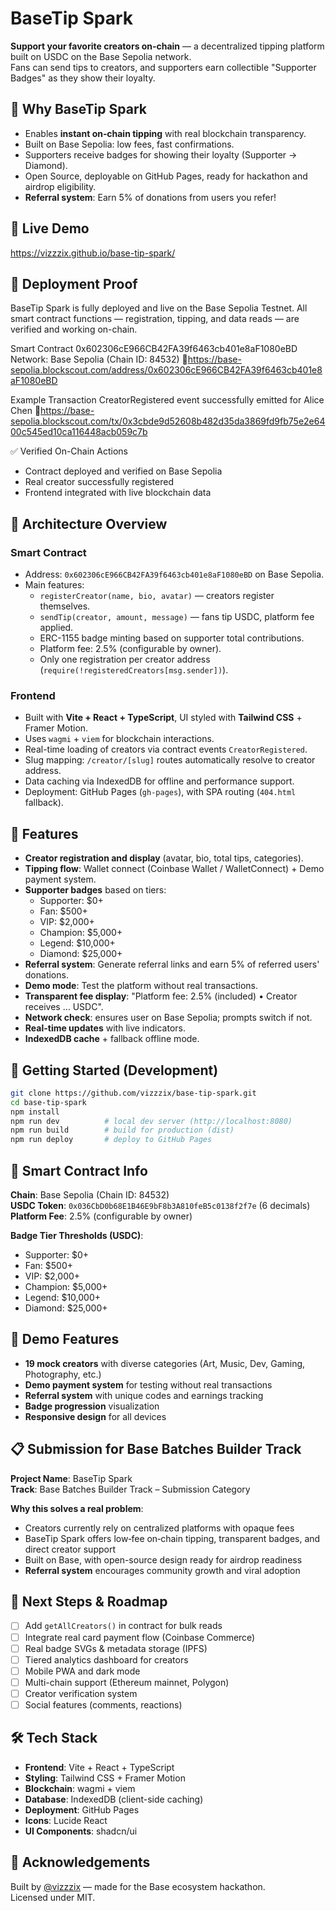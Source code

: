 # BaseTip Spark

**Support your favorite creators on‐chain** — a decentralized tipping platform built on USDC on the Base Sepolia network.  
Fans can send tips to creators, and supporters earn collectible "Supporter Badges" as they show their loyalty.

## 🎯 Why BaseTip Spark

- Enables **instant on‐chain tipping** with real blockchain transparency.  
- Built on Base Sepolia: low fees, fast confirmations.  
- Supporters receive badges for showing their loyalty (Supporter → Diamond).  
- Open Source, deployable on GitHub Pages, ready for hackathon and airdrop eligibility.
- **Referral system**: Earn 5% of donations from users you refer!

## 🚀 Live Demo  
https://vizzzix.github.io/base-tip-spark/

## 🧾 Deployment Proof
BaseTip Spark is fully deployed and live on the Base Sepolia Testnet.
All smart contract functions — registration, tipping, and data reads — are verified and working on-chain.

Smart Contract 0x602306cE966CB42FA39f6463cb401e8aF1080eBD
Network: Base Sepolia (Chain ID: 84532)
🔗https://base-sepolia.blockscout.com/address/0x602306cE966CB42FA39f6463cb401e8aF1080eBD

Example Transaction
CreatorRegistered event successfully emitted for Alice Chen
🔗https://base-sepolia.blockscout.com/tx/0x3cbde9d52608b482d35da3869fd9fb75e2e6400c545ed10ca116448acb059c7b

✅ Verified On-Chain Actions
- Contract deployed and verified on Base Sepolia
- Real creator successfully registered
- Frontend integrated with live blockchain data

## 🧩 Architecture Overview

### Smart Contract  
- Address: `0x602306cE966CB42FA39f6463cb401e8aF1080eBD` on Base Sepolia.  
- Main features:  
  - `registerCreator(name, bio, avatar)` — creators register themselves.  
  - `sendTip(creator, amount, message)` — fans tip USDC, platform fee applied.  
  - ERC-1155 badge minting based on supporter total contributions.  
  - Platform fee: 2.5% (configurable by owner).  
  - Only one registration per creator address (`require(!registeredCreators[msg.sender])`).

### Frontend  
- Built with **Vite + React + TypeScript**, UI styled with **Tailwind CSS** + Framer Motion.  
- Uses `wagmi` + `viem` for blockchain interactions.  
- Real-time loading of creators via contract events `CreatorRegistered`.  
- Slug mapping: `/creator/[slug]` routes automatically resolve to creator address.  
- Data caching via IndexedDB for offline and performance support.  
- Deployment: GitHub Pages (`gh-pages`), with SPA routing (`404.html` fallback).

## 🔧 Features

- **Creator registration and display** (avatar, bio, total tips, categories).  
- **Tipping flow**: Wallet connect (Coinbase Wallet / WalletConnect) + Demo payment system.  
- **Supporter badges** based on tiers:  
  - Supporter: $0+  
  - Fan: $500+  
  - VIP: $2,000+  
  - Champion: $5,000+  
  - Legend: $10,000+  
  - Diamond: $25,000+  
- **Referral system**: Generate referral links and earn 5% of referred users' donations.  
- **Demo mode**: Test the platform without real transactions.  
- **Transparent fee display**: "Platform fee: 2.5% (included) • Creator receives … USDC".  
- **Network check**: ensures user on Base Sepolia; prompts switch if not.  
- **Real-time updates** with live indicators.  
- **IndexedDB cache** + fallback offline mode.

## 🧪 Getting Started (Development)

```bash
git clone https://github.com/vizzzix/base-tip-spark.git
cd base-tip-spark
npm install
npm run dev          # local dev server (http://localhost:8080)
npm run build        # build for production (dist)
npm run deploy       # deploy to GitHub Pages
```

## 🧮 Smart Contract Info

**Chain**: Base Sepolia (Chain ID: 84532)  
**USDC Token**: `0x036CbD0b68E1B46E9bF8b3A810feB5c0138f2f7e` (6 decimals)  
**Platform Fee**: 2.5% (configurable by owner)

**Badge Tier Thresholds (USDC)**:
- Supporter: $0+
- Fan: $500+
- VIP: $2,000+
- Champion: $5,000+
- Legend: $10,000+
- Diamond: $25,000+

## 🎨 Demo Features

- **19 mock creators** with diverse categories (Art, Music, Dev, Gaming, Photography, etc.)
- **Demo payment system** for testing without real transactions
- **Referral system** with unique codes and earnings tracking
- **Badge progression** visualization
- **Responsive design** for all devices

## 📋 Submission for Base Batches Builder Track

**Project Name**: BaseTip Spark  
**Track**: Base Batches Builder Track – Submission Category

**Why this solves a real problem**:
- Creators currently rely on centralized platforms with opaque fees
- BaseTip Spark offers low‐fee on‐chain tipping, transparent badges, and direct creator support
- Built on Base, with open-source design ready for airdrop readiness
- **Referral system** encourages community growth and viral adoption

## 📝 Next Steps & Roadmap

- [ ] Add `getAllCreators()` in contract for bulk reads
- [ ] Integrate real card payment flow (Coinbase Commerce)
- [ ] Real badge SVGs & metadata storage (IPFS)
- [ ] Tiered analytics dashboard for creators
- [ ] Mobile PWA and dark mode
- [ ] Multi-chain support (Ethereum mainnet, Polygon)
- [ ] Creator verification system
- [ ] Social features (comments, reactions)

## 🛠️ Tech Stack

- **Frontend**: Vite + React + TypeScript
- **Styling**: Tailwind CSS + Framer Motion
- **Blockchain**: wagmi + viem
- **Database**: IndexedDB (client-side caching)
- **Deployment**: GitHub Pages
- **Icons**: Lucide React
- **UI Components**: shadcn/ui

## 🙏 Acknowledgements

Built by [@vizzzix](https://github.com/vizzzix) — made for the Base ecosystem hackathon.  
Licensed under MIT.
